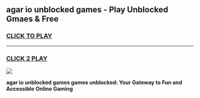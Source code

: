 
## agar io unblocked games - Play Unblocked Gmaes & Free
<h3>
<a href="https://news.freeplayer.one?title=agar_io_unblocked_games&ref=23F">CLICK TO PLAY</a></h3>
<hr>

<h3>
<a href="https://news.freeplayer.one?title=agar_io_unblocked_games&ref=23F">CLICK 2 PLAY</a>
  
</h3>

<a href="https://news.freeplayer.one?title=agar_io_unblocked_games&ref=23F/"><img src="https://clearcache.store/games.png"></a>


**agar io unblocked games games unblocked: Your Gateway to Fun and Accessible Online Gaming**

